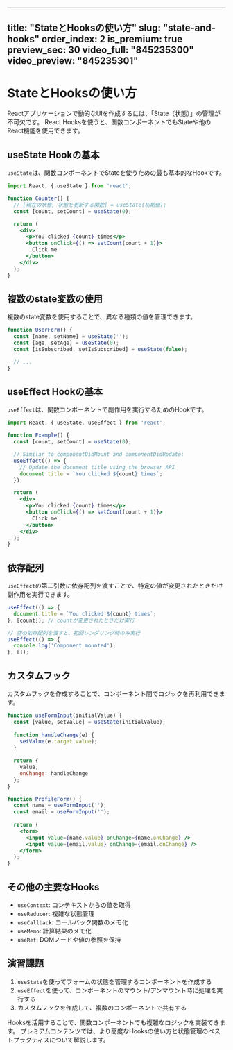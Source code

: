 
---
title: "StateとHooksの使い方"
slug: "state-and-hooks"
order_index: 2
is_premium: true
preview_sec: 30
video_full: "845235300"
video_preview: "845235301"
---

# StateとHooksの使い方

Reactアプリケーションで動的なUIを作成するには、「State（状態）」の管理が不可欠です。
React Hooksを使うと、関数コンポーネントでもStateや他のReact機能を使用できます。

## useState Hookの基本

`useState`は、関数コンポーネントでStateを使うための最も基本的なHookです。

```jsx
import React, { useState } from 'react';

function Counter() {
  // [現在の状態, 状態を更新する関数] = useState(初期値);
  const [count, setCount] = useState(0);

  return (
    <div>
      <p>You clicked {count} times</p>
      <button onClick={() => setCount(count + 1)}>
        Click me
      </button>
    </div>
  );
}
```

## 複数のstate変数の使用

複数のstate変数を使用することで、異なる種類の値を管理できます。

```jsx
function UserForm() {
  const [name, setName] = useState('');
  const [age, setAge] = useState(0);
  const [isSubscribed, setIsSubscribed] = useState(false);

  // ...
}
```

## useEffect Hookの基本

`useEffect`は、関数コンポーネントで副作用を実行するためのHookです。

```jsx
import React, { useState, useEffect } from 'react';

function Example() {
  const [count, setCount] = useState(0);

  // Similar to componentDidMount and componentDidUpdate:
  useEffect(() => {
    // Update the document title using the browser API
    document.title = `You clicked ${count} times`;
  });

  return (
    <div>
      <p>You clicked {count} times</p>
      <button onClick={() => setCount(count + 1)}>
        Click me
      </button>
    </div>
  );
}
```

## 依存配列

`useEffect`の第二引数に依存配列を渡すことで、特定の値が変更されたときだけ副作用を実行できます。

```jsx
useEffect(() => {
  document.title = `You clicked ${count} times`;
}, [count]); // countが変更されたときだけ実行

// 空の依存配列を渡すと、初回レンダリング時のみ実行
useEffect(() => {
  console.log('Component mounted');
}, []);
```

## カスタムフック

カスタムフックを作成することで、コンポーネント間でロジックを再利用できます。

```jsx
function useFormInput(initialValue) {
  const [value, setValue] = useState(initialValue);
  
  function handleChange(e) {
    setValue(e.target.value);
  }
  
  return {
    value,
    onChange: handleChange
  };
}

function ProfileForm() {
  const name = useFormInput('');
  const email = useFormInput('');
  
  return (
    <form>
      <input value={name.value} onChange={name.onChange} />
      <input value={email.value} onChange={email.onChange} />
    </form>
  );
}
```

## その他の主要なHooks

- `useContext`: コンテキストからの値を取得
- `useReducer`: 複雑な状態管理
- `useCallback`: コールバック関数のメモ化
- `useMemo`: 計算結果のメモ化
- `useRef`: DOMノードや値の参照を保持

## 演習課題

1. `useState`を使ってフォームの状態を管理するコンポーネントを作成する
2. `useEffect`を使って、コンポーネントのマウント/アンマウント時に処理を実行する
3. カスタムフックを作成して、複数のコンポーネントで共有する

Hooksを活用することで、関数コンポーネントでも複雑なロジックを実装できます。
プレミアムコンテンツでは、より高度なHooksの使い方と状態管理のベストプラクティスについて解説します。
